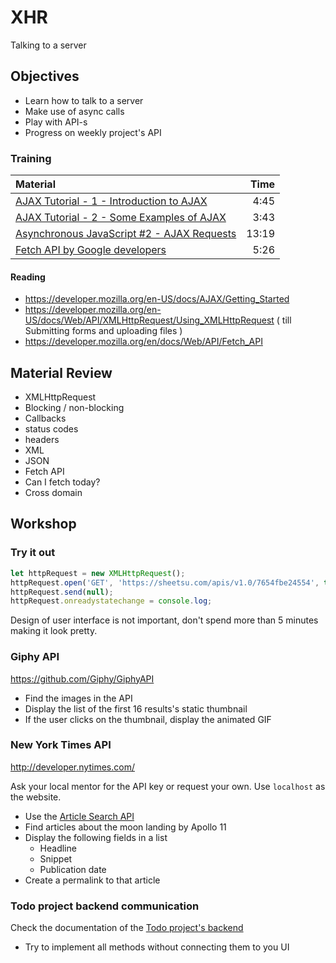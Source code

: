# XHR
Talking to a server

## Objectives
 - Learn how to talk to a server
 - Make use of async calls
 - Play with API-s
 - Progress on weekly project's API

### Training
| Material | Time |
|:---------|-----:|
| [AJAX Tutorial - 1 - Introduction to AJAX](https://www.youtube.com/watch?v=tp3Gw-oWs2k) | 4:45 |
| [AJAX Tutorial - 2 - Some Examples of AJAX](https://www.youtube.com/watch?v=-1RLW7a8Gr4) | 3:43 |
| [Asynchronous JavaScript #2 - AJAX Requests](https://www.youtube.com/watch?v=h0ZUpPiV1ac) | 13:19 |
| [Fetch API by Google developers](https://www.youtube.com/watch?v=g6-ZwZmRncs) | 5:26 |

#### Reading

 - https://developer.mozilla.org/en-US/docs/AJAX/Getting_Started
 - https://developer.mozilla.org/en-US/docs/Web/API/XMLHttpRequest/Using_XMLHttpRequest ( till Submitting forms and uploading files )
 - https://developer.mozilla.org/en/docs/Web/API/Fetch_API

## Material Review

 - XMLHttpRequest
 - Blocking / non-blocking
 - Callbacks
 - status codes
 - headers
 - XML
 - JSON
 - Fetch API
 - Can I fetch today?
 - Cross domain

## Workshop


### Try it out

```javascript
let httpRequest = new XMLHttpRequest();
httpRequest.open('GET', 'https://sheetsu.com/apis/v1.0/7654fbe24554', true); // Also try http://444.hu/feed
httpRequest.send(null);
httpRequest.onreadystatechange = console.log;
```

Design of user interface is not important, don't spend more than 5 minutes making it look pretty.


### Giphy API

https://github.com/Giphy/GiphyAPI

 - Find the images in the API
 - Display the list of the first 16 results's static thumbnail
 - If the user clicks on the thumbnail, display the animated GIF


### New York Times API

http://developer.nytimes.com/

Ask your local mentor for the API key or request your own. Use `localhost` as the website.

 - Use the [Article Search API](http://developer.nytimes.com/article_search_v2.json)
 - Find articles about the moon landing by Apollo 11
 - Display the following fields in a list
    - Headline
    - Snippet
    - Publication date
 - Create a permalink to that article


<!-- ### Movie spreadsheet via Sheetsu

Let's crowdsource a list of good movies supplied by you.

#### Check the spreadsheet here:

https://docs.google.com/spreadsheets/d/1DsBUc4dZhp3_Sgn4IW2P0tnJB7bmIdV6BSYuKts15bU/edit#gid=0

You'll have to send data to this spreadsheet:

API endpoint: `https://sheetsu.com/apis/v1.0/7654fbe24554`

By requesting the above URL it will return the contents of the spreadsheet.

Read the documentation on how to post data: `https://sheetsu.com/docs/beta#post`

 - Create a list of the submitted movies with all the data returned by the API
 - Create a form that sends data to Sheetsu (use your own code, don't use the jQuery example)
 - If the request was successful, reset the form and display a success message
 - If the request failed, display the error -->

### Todo project backend communication

Check the documentation of the [Todo project's backend](https://todo-docs.herokuapp.com/docs/#!/default/todosGET)

 - Try to implement all methods without connecting them to you UI
